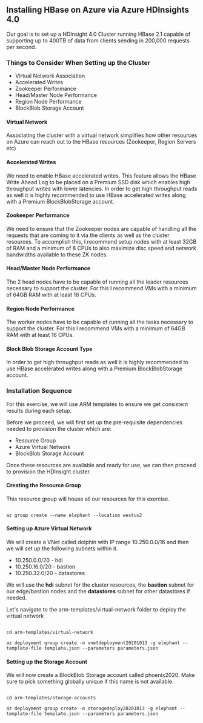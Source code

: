 
## Installing HBase on Azure via Azure HDInsights 4.0

Our goal is to set up a HDInsight 4.0 Cluster running HBase 2.1 capable of supporting up to 400TB of data from clients sending in 200,000 requests per second.

### Things to Consider When Setting up the Cluster

- Virtual Network Association
- Accelerated Writes
- Zookeeper Performance
- Head/Master Node Performance
- Region Node Performance
- BlockBlob Storage Account

#### Virtual Network
Associating the cluster with a virtual network simplifies how other resources on Azure can reach out to the HBase resources (Zookeeper, Region Servers etc)

#### Accelerated Writes
We need to enable HBase accelerated writes. This feature allows the HBase Write Ahead Log to be placed on a Premium SSD disk which enables high throughput writes with lower latencies. In order to get high throughput reads as well it is highly recommended to use HBase accelerated writes along with a Premium BlockBlobStorage account.

#### Zookeeper Performance
We need to ensure that the Zookeeper nodes are capable of handling all the requests that are coming to it via the clients as well as the cluster resources. To accomplish this, I recommend setup nodes with at least 32GB of RAM and a minimum of 8 CPUs to also maximize disc speed and network bandwidths available to these ZK nodes.


#### Head/Master Node Performance
The 2 head nodes have to be capable of running all the leader resources necessary to support the cluster. For this I recommend VMs with a minimum of 64GB RAM with at least 16 CPUs.

#### Region Node Performance
The worker nodes have to be capable of running all the tasks necessary to support the cluster. For this I recommend VMs with a minimum of 64GB RAM with at least 16 CPUs.

#### Block Blob Storage Account Type
In order to get high throughput reads as well it is highly recommended to use HBase accelerated writes along with a Premium BlockBlobStorage account.


### Installation Sequence

For this exercise, we will use ARM templates to ensure we get consistent results during each setup.

Before we proceed, we will first set up the pre-requisite dependencies needed to provision the cluster which are:

- Resource Group
- Azure Virtual Network
- BlockBlob Storage Account

Once these resources are available and ready for use, we can then proceed to provision the HDInsight cluster.

#### Creating the Resource Group

This resource group will house all our resources for this exercise.

```shell

az group create --name elephant --location westus2

```

#### Setting up Azure Virtual Network

We will create a VNet called dolphin with IP range 10.250.0.0/16 and then we will set up the following subnets within it.

- 10.250.0.0/20 - hdi
- 10.250.16.0/20 - bastion
- 10.250.32.0/20 - datastores

 We will use the **hdi** subnet for the cluster resources, the **bastion** subnet for our edge/bastion nodes and the **datastores** subnet for other datastores if needed.

Let's navigate to the arm-templates/virtual-network folder to deploy the virtual network

```shell

cd arm-templates/virtual-network

az deployment group create -n vnetdeployment20201013 -g elephant --template-file template.json --parameters parameters.json

```

#### Setting up the Storage Account

We will now create a BlockBlob Storage account called phoenix2020. Make sure to pick something globally unique if this name is not available.

```shell

cd arm-templates/storage-accounts

az deployment group create -n storagedeploy20201013 -g elephant --template-file template.json --parameters parameters.json

```
